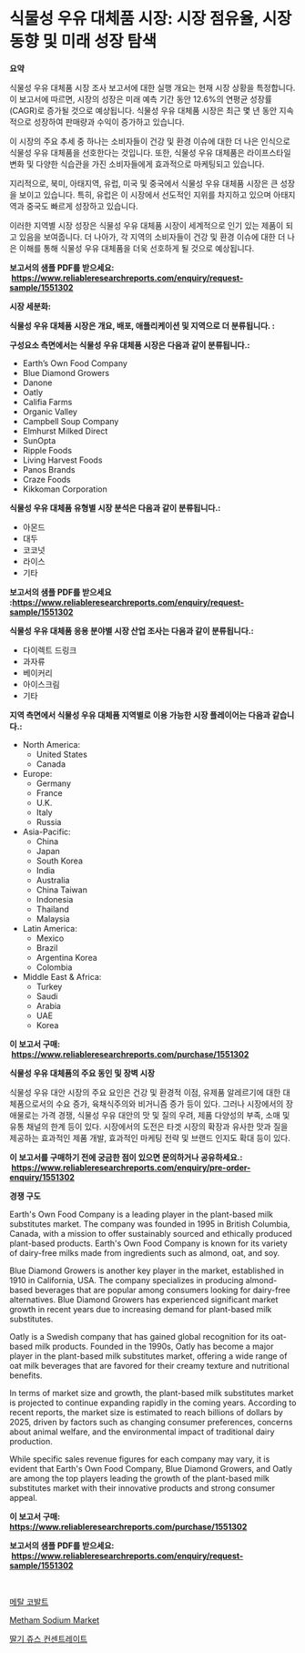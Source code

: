 <p><h1>식물성 우유 대체품 시장: 시장 점유율, 시장 동향 및 미래 성장 탐색</h1></p><p><strong>요약</strong></p>
<p><p>식물성 우유 대체품 시장 조사 보고서에 대한 실행 개요는 현재 시장 상황을 특정합니다. 이 보고서에 따르면, 시장의 성장은 미래 예측 기간 동안 12.6%의 연평균 성장률(CAGR)로 증가될 것으로 예상됩니다. 식물성 우유 대체품 시장은 최근 몇 년 동안 지속적으로 성장하여 판매량과 수익이 증가하고 있습니다.</p><p>이 시장의 주요 추세 중 하나는 소비자들이 건강 및 환경 이슈에 대한 더 나은 인식으로 식물성 우유 대체품을 선호한다는 것입니다. 또한, 식물성 우유 대체품은 라이프스타일 변화 및 다양한 식습관을 가진 소비자들에게 효과적으로 마케팅되고 있습니다.</p><p>지리적으로, 북미, 아태지역, 유럽, 미국 및 중국에서 식물성 우유 대체품 시장은 큰 성장을 보이고 있습니다. 특히, 유럽은 이 시장에서 선도적인 지위를 차지하고 있으며 아태지역과 중국도 빠르게 성장하고 있습니다.</p><p>이러한 지역별 시장 성장은 식물성 우유 대체품 시장이 세계적으로 인기 있는 제품이 되고 있음을 보여줍니다. 더 나아가, 각 지역의 소비자들이 건강 및 환경 이슈에 대한 더 나은 이해를 통해 식물성 우유 대체품을 더욱 선호하게 될 것으로 예상됩니다.</p></p>
<p><strong>보고서의 샘플 PDF를 받으세요: &nbsp;<a href="https://www.reliableresearchreports.com/enquiry/request-sample/1551302">https://www.reliableresearchreports.com/enquiry/request-sample/1551302</a></strong></p>
<p><strong>시장 세분화:</strong></p>
<p><strong> 식물성 우유 대체품 시장은 개요, 배포, 애플리케이션 및 지역으로 더 분류됩니다. :</strong></p>
<p><strong>구성요소 측면에서는 식물성 우유 대체품 시장은 다음과 같이 분류됩니다.:</strong></p>
<p><ul><li>Earth’s Own Food Company</li><li>Blue Diamond Growers</li><li>Danone</li><li>Oatly</li><li>Califia Farms</li><li>Organic Valley</li><li>Campbell Soup Company</li><li>Elmhurst Milked Direct</li><li>SunOpta</li><li>Ripple Foods</li><li>Living Harvest Foods</li><li>Panos Brands</li><li>Craze Foods</li><li>Kikkoman Corporation</li></ul></p>
<p><strong> 식물성 우유 대체품 유형별 시장 분석은 다음과 같이 분류됩니다.:</strong></p>
<p><ul><li>아몬드</li><li>대두</li><li>코코넛</li><li>라이스</li><li>기타</li></ul></p>
<p><strong>보고서의 샘플 PDF를 받으세요 :<a href="https://www.reliableresearchreports.com/enquiry/request-sample/1551302">https://www.reliableresearchreports.com/enquiry/request-sample/1551302</a></strong></p>
<p><strong> 식물성 우유 대체품 응용 분야별 시장 산업 조사는 다음과 같이 분류됩니다.:</strong></p>
<p><ul><li>다이렉트 드링크</li><li>과자류</li><li>베이커리</li><li>아이스크림</li><li>기타</li></ul></p>
<p><strong>지역 측면에서 식물성 우유 대체품 지역별로 이용 가능한 시장 플레이어는 다음과 같습니다.:</strong></p>
<p><ul>
    <li>
        North America:
        <ul>
            <li>United States</li>
            <li>Canada</li>
        </ul>
    </li>
    <li>
        Europe:
        <ul>
            <li>Germany</li>
            <li>France</li>
            <li>U.K.</li>
            <li>Italy</li>
            <li>Russia</li>
        </ul>
    </li>
    <li>
        Asia-Pacific:
        <ul>
            <li>China</li>
            <li>Japan</li>
            <li>South Korea</li>
            <li>India</li>
            <li>Australia</li>
            <li>China Taiwan</li>
            <li>Indonesia</li>
            <li>Thailand</li>
            <li>Malaysia</li>
        </ul>
    </li>
    <li>
        Latin America:
        <ul>
            <li>Mexico</li>
            <li>Brazil</li>
            <li>Argentina Korea</li>
            <li>Colombia</li>
        </ul>
    </li>
    <li>
        Middle East & Africa:
        <ul>
            <li>Turkey</li>
            <li>Saudi</li>
            <li>Arabia</li>
            <li>UAE</li>
            <li>Korea</li>
        </ul>
    </li>
    </ul></p>
<p><strong>이 보고서 구매: &nbsp;<a href="https://www.reliableresearchreports.com/purchase/1551302">https://www.reliableresearchreports.com/purchase/1551302</a></strong></p>
<p><strong>식물성 우유 대체품의 주요 동인 및 장벽 시장</strong></p>
<p><p>식물성 우유 대안 시장의 주요 요인은 건강 및 환경적 이점, 유제품 알레르기에 대한 대체품으로서의 수요 증가, 육채식주의와 비거니즘 증가 등이 있다. 그러나 시장에서의 장애물로는 가격 경쟁, 식물성 우유 대안의 맛 및 질의 우려, 제품 다양성의 부족, 소매 및 유통 채널의 한계 등이 있다. 시장에서의 도전은 타겟 시장의 확장과 유사한 맛과 질을 제공하는 효과적인 제품 개발, 효과적인 마케팅 전략 및 브랜드 인지도 확대 등이 있다.</p></p>
<p><strong>이 보고서를 구매하기 전에 궁금한 점이 있으면 문의하거나 공유하세요.: &nbsp;<a href="https://www.reliableresearchreports.com/enquiry/pre-order-enquiry/1551302">https://www.reliableresearchreports.com/enquiry/pre-order-enquiry/1551302</a></strong></p>
<p><strong>경쟁 구도</strong></p>
<p><p>Earth's Own Food Company is a leading player in the plant-based milk substitutes market. The company was founded in 1995 in British Columbia, Canada, with a mission to offer sustainably sourced and ethically produced plant-based products. Earth's Own Food Company is known for its variety of dairy-free milks made from ingredients such as almond, oat, and soy.</p><p>Blue Diamond Growers is another key player in the market, established in 1910 in California, USA. The company specializes in producing almond-based beverages that are popular among consumers looking for dairy-free alternatives. Blue Diamond Growers has experienced significant market growth in recent years due to increasing demand for plant-based milk substitutes.</p><p>Oatly is a Swedish company that has gained global recognition for its oat-based milk products. Founded in the 1990s, Oatly has become a major player in the plant-based milk substitutes market, offering a wide range of oat milk beverages that are favored for their creamy texture and nutritional benefits.</p><p>In terms of market size and growth, the plant-based milk substitutes market is projected to continue expanding rapidly in the coming years. According to recent reports, the market size is estimated to reach billions of dollars by 2025, driven by factors such as changing consumer preferences, concerns about animal welfare, and the environmental impact of traditional dairy production.</p><p>While specific sales revenue figures for each company may vary, it is evident that Earth's Own Food Company, Blue Diamond Growers, and Oatly are among the top players leading the growth of the plant-based milk substitutes market with their innovative products and strong consumer appeal.</p></p>
<p><strong>이 보고서 구매: &nbsp; <a href="https://www.reliableresearchreports.com/purchase/1551302">https://www.reliableresearchreports.com/purchase/1551302</a></strong></p>
<p><strong>보고서의 샘플 PDF를 받으세요: &nbsp;<a href="https://www.reliableresearchreports.com/enquiry/request-sample/1551302">https://www.reliableresearchreports.com/enquiry/request-sample/1551302</a></strong><strong></strong></p>
<p>&nbsp;</p>
<p><p><a href="https://github.com/Elenrrera7685/Market-Research-Report-List-1/blob/main/72947386761.md">메탈 코발트</a></p><p><a href="https://invited-way-688.notion.site/Metham-Sodium-Market-Analysis-Examines-its-Scope-on-Growth-Opportunities-and-Forecasted-Trends-Span-27c27ffbb13e421a8b5c0ca6ed14cd6f">Metham Sodium Market</a></p><p><a href="https://github.com/sammyUltyylrich9067856/Market-Research-Report-List-1/blob/main/53925546762.md">딸기 쥬스 컨센트레이트</a></p></p>